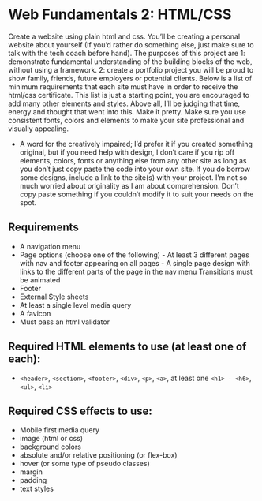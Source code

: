 # Web Fundamentals 2: HTML/CSS

Create a website using plain html and css. You’ll be creating a personal website about yourself (If you’d rather do something else, just make sure to talk with the tech coach before hand). The purposes of this project are 1: demonstrate fundamental understanding of the building blocks of the web, without using a framework. 2: create a portfolio project you will be proud to show family, friends, future employers or potential clients. Below is a list of minimum requirements that each site must have in order to receive the html/css certificate. This list is just a starting point, you are encouraged to add many other elements and styles. Above all, I’ll be judging that time, energy and thought that went into this. Make it pretty. Make sure you use consistent fonts, colors and elements to make your site professional and visually appealing. 

* A word for the creatively impaired; I’d prefer it if you created something original, but if you need help with design, I don’t care if you rip off elements, colors, fonts or anything else from any other site as long as you don’t just copy paste the code into your own site. If you do borrow some designs, include a link to the site(s) with your project. I’m not so much worried about originality as I am about comprehension. Don’t copy paste something if you couldn’t modify it to suit your needs on the spot. 

## Requirements 

 - A navigation menu
 - Page options (choose one of the following)
		- At least 3 different pages with nav and footer appearing on all pages
		- A single page design with links to the different parts of the page in the nav menu Transitions must be animated
 - Footer
 - External Style sheets
 - At least a single level media query
 - A favicon
 - Must pass an html validator

## Required HTML elements to use (at least one of each):
 - `<header>`, `<section>`, `<footer>`, `<div>`, `<p>`, `<a>`, at least one `<h1> - <h6>`, `<ul>`, `<li>`

## Required CSS effects to use:
 - Mobile first media query
 - image (html or css) 
 - background colors
 - absolute and/or relative positioning (or flex-box) 
 - hover (or some type of pseudo classes)
 - margin 
 - padding 
 - text styles